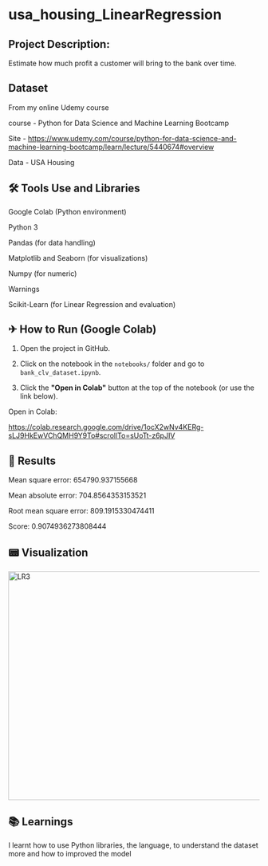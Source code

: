 # usa_housing_LinearRegression


## Project Description:
  
Estimate how much profit a customer will bring to the bank over time.

## Dataset

From my online Udemy course

course - Python for Data Science and Machine Learning Bootcamp
 
Site - https://www.udemy.com/course/python-for-data-science-and-machine-learning-bootcamp/learn/lecture/5440674#overview

 
Data - USA Housing

## 🛠 Tools Use and Libraries

Google Colab (Python environment)

Python 3

Pandas (for data handling)

Matplotlib and Seaborn (for visualizations)

Numpy (for numeric)

Warnings

Scikit-Learn (for Linear Regression and evaluation)

## ✈ How to Run (Google Colab)


1. Open the project in GitHub.
   
2. Click on the notebook in the `notebooks/` folder and go to `bank_clv_dataset.ipynb`.
   
3. Click the **"Open in Colab"** button at the top of the notebook (or use the link below).

Open in Colab:


https://colab.research.google.com/drive/1ocX2wNv4KERg-sLJ9HkEwVChQMH9Y9To#scrollTo=sUoTt-z6pJIV

  
## 🔎 Results

Mean square error: 654790.937155668


Mean absolute error: 704.8564353153521


Root mean square error: 809.1915330474411


Score: 0.9074936273808444

## 📟 Visualization


<img width="595" height="459" alt="LR3" src="https://github.com/user-attachments/assets/2f7903d8-0a5d-4015-ab11-c793f37ee7b4" />


## 📚 Learnings


I learnt how to use Python libraries, the language, to understand the dataset more and how to improved the model

